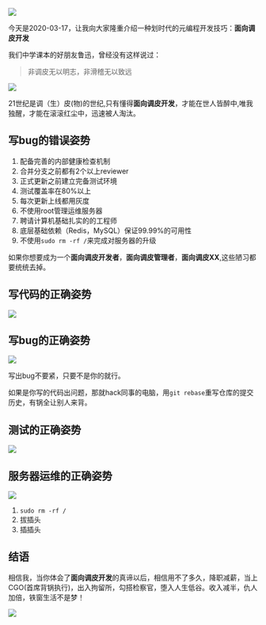 ![](/img/sticker/p.jpg)

今天是2020-03-17，让我向大家隆重介绍一种划时代的元编程开发技巧：**面向调皮开发**

我们中学课本的好朋友鲁迅，曾经没有这样说过：
> 非调皮无以明志，非滑稽无以致远

![](/img/sticker/luxun.jpg)

21世纪是调（生）皮(物)的世纪,只有懂得**面向调皮开发**，才能在世人皆醉中,唯我独醒，才能在滚滚红尘中，迅速被人淘汰。

## 写bug的错误姿势

1. 配备完善的内部健康检查机制
1. 合并分支之前都有2个以上reviewer
1. 正式更新之前建立完备测试环境
1. 测试覆盖率在80%以上
1. 每次更新上线都用灰度
1. 不使用root管理运维服务器
1. 聘请计算机基础扎实的的工程师
1. 底层基础依赖（Redis，MySQL）保证99.99%的可用性
1. 不使用`sudo rm -rf /`来完成对服务器的升级

如果你想要成为一个**面向调皮开发者**，**面向调皮管理者**，**面向调皮XX**,这些陋习都要统统去掉。

## 写代码的正确姿势

![](/img/p-programming/code.jpg)

## 写bug的正确姿势

![](/img/p-programming/hand-over.jpg)

写出bug不要紧，只要不是你的就行。

如果是你写的代码出问题，那就hack同事的电脑，用`git rebase`重写仓库的提交历史，有锅全让别人来背。

## 测试的正确姿势

![](/img/p-programming/test.jpg)

## 服务器运维的正确姿势

![](/img/p-programming/rm.jpg)

1. `sudo rm -rf /`
1. 拔插头
1. 插插头

## 结语

相信我，当你体会了**面向调皮开发**的真谛以后，相信用不了多久，降职减薪，当上CGO(首席背锅执行)，出入拘留所，勾搭检察官，堕入人生低谷。收入减半，仇人加倍，铁窗生活不是梦！

![](/img/p-programming/nojava.gif)
